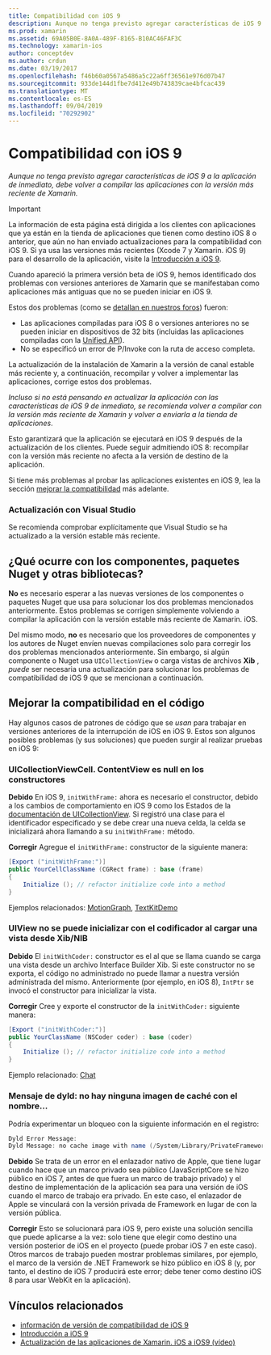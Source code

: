 ```yaml
---
title: Compatibilidad con iOS 9
description: Aunque no tenga previsto agregar características de iOS 9 a la aplicación de inmediato, debe volver a compilar las aplicaciones con la versión más reciente de Xamarin.
ms.prod: xamarin
ms.assetid: 69A05B0E-8A0A-489F-8165-B10AC46FAF3C
ms.technology: xamarin-ios
author: conceptdev
ms.author: crdun
ms.date: 03/19/2017
ms.openlocfilehash: f46b60a0567a5486a5c22a6ff36561e976d07b47
ms.sourcegitcommit: 933de144d1fbe7d412e49b743839cae4bfcac439
ms.translationtype: MT
ms.contentlocale: es-ES
ms.lasthandoff: 09/04/2019
ms.locfileid: "70292902"
---
```

# <a name="ios-9-compatibility"></a>Compatibilidad con iOS 9

_Aunque no tenga previsto agregar características de iOS 9 a la aplicación de inmediato, debe volver a compilar las aplicaciones con la versión más reciente de Xamarin._

> [!IMPORTANT]
> La información de esta página está dirigida a los clientes con aplicaciones que ya están en la tienda de aplicaciones que tienen como destino iOS 8 o anterior, que aún no han enviado actualizaciones para la compatibilidad con iOS 9. Si ya usa las versiones más recientes (Xcode 7 y Xamarin. iOS 9) para el desarrollo de la aplicación, visite la [Introducción a iOS 9](~/ios/platform/introduction-to-ios9/index.md).

Cuando apareció la primera versión beta de iOS 9, hemos identificado dos problemas con versiones anteriores de Xamarin que se manifestaban como aplicaciones más antiguas que no se pueden iniciar en iOS 9.

Estos dos problemas (como se [detallan en nuestros foros](http://forums.xamarin.com/discussion/comment/131529/#Comment_131529)) fueron:

- Las aplicaciones compiladas para iOS 8 o versiones anteriores no se pueden iniciar en dispositivos de 32 bits (incluidas las aplicaciones compiladas con la [Unified API](~/cross-platform/macios/unified/index.md)).
- No se especificó un error de P/Invoke con la ruta de acceso completa.

La actualización de la instalación de Xamarin a la versión de canal estable más reciente y, a continuación, recompilar y volver a implementar las aplicaciones, corrige estos dos problemas.

_Incluso si no está pensando en actualizar la aplicación con las características de iOS 9 de inmediato, se recomienda volver a compilar con la versión más reciente de Xamarin y volver a enviarla a la tienda de aplicaciones_.



Esto garantizará que la aplicación se ejecutará en iOS 9 después de la actualización de los clientes.
Puede seguir admitiendo iOS 8: recompilar con la versión más reciente no afecta a la versión de destino de la aplicación.

Si tiene más problemas al probar las aplicaciones existentes en iOS 9, lea la sección [mejorar la compatibilidad](#compat) más adelante.


### <a name="updating-with-visual-studio"></a>Actualización con Visual Studio

Se recomienda comprobar explícitamente que Visual Studio se ha actualizado a la versión estable más reciente.

## <a name="what-about-components-nugets-and-other-libraries"></a>¿Qué ocurre con los componentes, paquetes Nuget y otras bibliotecas?

**No** es necesario esperar a las nuevas versiones de los componentes o paquetes Nuget que usa para solucionar los dos problemas mencionados anteriormente.
Estos problemas se corrigen simplemente volviendo a compilar la aplicación con la versión estable más reciente de Xamarin. iOS.

Del mismo modo, **no** es necesario que los proveedores de componentes y los autores de Nuget envíen nuevas compilaciones solo para corregir los dos problemas mencionados anteriormente. Sin embargo, si algún componente o Nuget usa `UICollectionView` o carga vistas de archivos **Xib** , *puede* ser necesaria una actualización para solucionar los problemas de compatibilidad de iOS 9 que se mencionan a continuación.


<a name="compat" />

## <a name="improving-compatibility-in-your-code"></a>Mejorar la compatibilidad en el código

Hay algunos casos de patrones de código que se *usan* para trabajar en versiones anteriores de la interrupción de iOS en iOS 9. Estos son algunos posibles problemas (y sus soluciones) que pueden surgir al realizar pruebas en iOS 9:

### <a name="uicollectionviewcellcontentview-is-null-in-constructors"></a>UICollectionViewCell. ContentView es null en los constructores

**Debido** En iOS 9, `initWithFrame:` ahora es necesario el constructor, debido a los cambios de comportamiento en iOS 9 como los Estados de la [documentación de UICollectionView](https://developer.apple.com/library/ios/documentation/UIKit/Reference/UICollectionView_class/#//apple_ref/occ/instm/UICollectionView/dequeueReusableCellWithReuseIdentifier:forIndexPath). Si registró una clase para el identificador especificado y se debe crear una nueva celda, la celda se inicializará ahora llamando a su `initWithFrame:` método.

**Corregir** Agregue el `initWithFrame:` constructor de la siguiente manera:

```csharp
[Export ("initWithFrame:")]
public YourCellClassName (CGRect frame) : base (frame)
{
    Initialize (); // refactor initialize code into a method
}
```

Ejemplos relacionados: [MotionGraph](https://github.com/xamarin/monotouch-samples/commit/3c1b7a4170c001e7290db9babb2b7a6dddeb8bcb), [TextKitDemo](https://github.com/xamarin/monotouch-samples/commit/23ea01b37326963b5ebf68bbcc1edd51c66a28d6)



### <a name="uiview-fails-to-init-with-coder-when-loading-a-view-from-a-xibnib"></a>UIView no se puede inicializar con el codificador al cargar una vista desde Xib/NIB

**Debido** El `initWithCoder:` constructor es el al que se llama cuando se carga una vista desde un archivo Interface Builder Xib. Si este constructor no se exporta, el código no administrado no puede llamar a nuestra versión administrada del mismo. Anteriormente (por ejemplo, en iOS 8), `IntPtr` se invocó el constructor para inicializar la vista.

**Corregir** Cree y exporte el constructor de la `initWithCoder:` siguiente manera:

```csharp
[Export ("initWithCoder:")]
public YourClassName (NSCoder coder) : base (coder)
{
    Initialize (); // refactor initialize code into a method
}
```

Ejemplo relacionado: [Chat](https://github.com/xamarin/monotouch-samples/commit/7b81138d52e5f3f1aa3769fcb08f46122e9b6a88)


### <a name="dyld-message-no-cache-image-with-name"></a>Mensaje de dyld: no hay ninguna imagen de caché con el nombre...

Podría experimentar un bloqueo con la siguiente información en el registro:

```csharp
Dyld Error Message:
Dyld Message: no cache image with name (/System/Library/PrivateFrameworks/JavaScriptCore.framework/JavaScriptCore)
```

**Debido** Se trata de un error en el enlazador nativo de Apple, que tiene lugar cuando hace que un marco privado sea público (JavaScriptCore se hizo público en iOS 7, antes de que fuera un marco de trabajo privado) y el destino de implementación de la aplicación sea para una versión de iOS cuando el marco de trabajo era privado. En este caso, el enlazador de Apple se vinculará con la versión privada de Framework en lugar de con la versión pública.

**Corregir** Esto se solucionará para iOS 9, pero existe una solución sencilla que puede aplicarse a la vez: solo tiene que elegir como destino una versión posterior de iOS en el proyecto (puede probar iOS 7 en este caso). Otros marcos de trabajo pueden mostrar problemas similares, por ejemplo, el marco de la versión de .NET Framework se hizo público en iOS 8 (y, por tanto, el destino de iOS 7 producirá este error; debe tener como destino iOS 8 para usar WebKit en la aplicación).



## <a name="related-links"></a>Vínculos relacionados

- [información de versión de compatibilidad de iOS 9](https://releases.xamarin.com/ios-hotfix-for-ios-9-preview-xcode-6/)
- [Introducción a iOS 9](~/ios/platform/introduction-to-ios9/index.md)
- [Actualización de las aplicaciones de Xamarin. iOS a iOS9 (vídeo)](https://university.xamarin.com/lightninglectures/Updating-your-XamariniOS-apps-to-iOS9)

